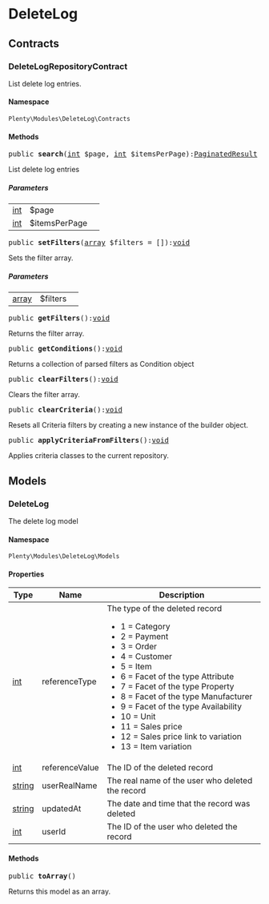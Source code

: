 

# DeleteLog<a name="deletelog_deletelog"></a>
    
## Contracts<a name="deletelog_deletelog_contracts"></a>
### DeleteLogRepositoryContract<a name="deletelog_contracts_deletelogrepositorycontract"></a>

List delete log entries.


#### Namespace

`Plenty\Modules\DeleteLog\Contracts`



#### Methods

<pre>public <strong>search</strong>(<a target="_blank" href="http://php.net/int">int</a> $page, <a target="_blank" href="http://php.net/int">int</a> $itemsPerPage):<a href="miscellaneous#miscellaneous_models_paginatedresult">PaginatedResult</a>
</pre>

    
List delete log entries
    
##### <strong>Parameters</strong>
    
<table class="table table-condensed">    <tr>
        <td><a target="_blank" href="http://php.net/int">int</a></td>
        <td>$page</td>
        <td></td>
    </tr>
    <tr>
        <td><a target="_blank" href="http://php.net/int">int</a></td>
        <td>$itemsPerPage</td>
        <td></td>
    </tr>
</table>


<pre>public <strong>setFilters</strong>(<a target="_blank" href="http://php.net/array">array</a> $filters = []):<a href="miscellaneous#miscellaneous__void">void</a>
</pre>

    
Sets the filter array.
    
##### <strong>Parameters</strong>
    
<table class="table table-condensed">    <tr>
        <td><a target="_blank" href="http://php.net/array">array</a></td>
        <td>$filters</td>
        <td></td>
    </tr>
</table>


<pre>public <strong>getFilters</strong>():<a href="miscellaneous#miscellaneous__void">void</a>
</pre>

    
Returns the filter array.
    
<pre>public <strong>getConditions</strong>():<a href="miscellaneous#miscellaneous__void">void</a>
</pre>

    
Returns a collection of parsed filters as Condition object
    
<pre>public <strong>clearFilters</strong>():<a href="miscellaneous#miscellaneous__void">void</a>
</pre>

    
Clears the filter array.
    
<pre>public <strong>clearCriteria</strong>():<a href="miscellaneous#miscellaneous__void">void</a>
</pre>

    
Resets all Criteria filters by creating a new instance of the builder object.
    
<pre>public <strong>applyCriteriaFromFilters</strong>():<a href="miscellaneous#miscellaneous__void">void</a>
</pre>

    
Applies criteria classes to the current repository.
    
## Models<a name="deletelog_deletelog_models"></a>
### DeleteLog<a name="deletelog_models_deletelog"></a>

The delete log model


#### Namespace

`Plenty\Modules\DeleteLog\Models`


#### Properties

<table class="table table-bordered table-striped table-condensed table-hover">
    <thead>
    <tr>
        <th>Type</th>
        <th>Name</th>
        <th>Description</th>
    </tr>
    </thead>
    <tbody><tr>
            <td><a target="_blank" href="http://php.net/int">int</a></td>
            <td>referenceType</td>
            <td>The type of the deleted record<ul><li>1 = Category</li><li>2 = Payment</li><li>3 = Order</li><li>4 = Customer</li><li>5 = Item</li><li>6 = Facet of the type Attribute</li><li>7 = Facet of the type Property</li><li>8 = Facet of the type Manufacturer</li><li>9 = Facet of the type Availability</li><li>10 = Unit</li><li>11 = Sales price</li><li>12 = Sales price link to variation</li><li>13 = Item variation</li></ul></td>
        </tr><tr>
            <td><a target="_blank" href="http://php.net/int">int</a></td>
            <td>referenceValue</td>
            <td>The ID of the deleted record</td>
        </tr><tr>
            <td><a target="_blank" href="http://php.net/string">string</a></td>
            <td>userRealName</td>
            <td>The real name of the user who deleted the record</td>
        </tr><tr>
            <td><a target="_blank" href="http://php.net/string">string</a></td>
            <td>updatedAt</td>
            <td>The date and time that the record was deleted</td>
        </tr><tr>
            <td><a target="_blank" href="http://php.net/int">int</a></td>
            <td>userId</td>
            <td>The ID of the user who deleted the record</td>
        </tr></tbody>
</table>


#### Methods

<pre>public <strong>toArray</strong>()</pre>

    
Returns this model as an array.
    
